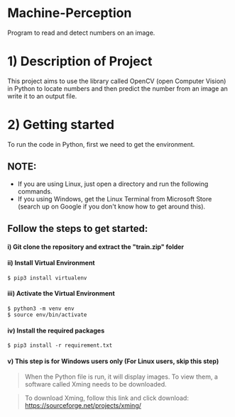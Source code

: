 # Machine-Perception
Program to read and detect numbers on an image.

# 1) Description of Project
This project aims to use the library called OpenCV (open Computer Vision) in Python to locate numbers and then predict the number from an image an write it to an output file.

# 2) Getting started
To run the code in Python, first we need to get the environment. 

## NOTE:

- If you are using Linux, just open a directory and run the following commands. 
- If you using Windows, get the Linux Terminal from Microsoft Store (search up on Google if you don't know how to get around this).

## Follow the steps to get started:

#### i) Git clone the repository and extract the "train.zip" folder

#### ii) Install Virtual Environment
```shell
$ pip3 install virtualenv
```

#### iii) Activate the Virtual Environment
```shell
$ python3 -m venv env
$ source env/bin/activate
```

#### iv) Install the required packages
```shell
$ pip3 install -r requirement.txt
```

#### v) This step is for Windows users only (For Linux users, skip this step)
> When the Python file is run, it will display images. To view them, a software called Xming needs to be downloaded.

> To download Xming, follow this link and click download: https://sourceforge.net/projects/xming/





